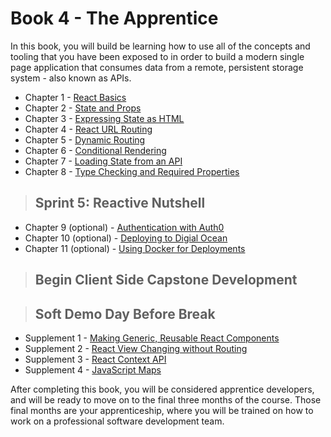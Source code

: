 # Book 4 - The Apprentice

In this book, you will build be learning how to use all of the concepts and tooling that you have been exposed to in order to build a modern single page application that consumes data from a remote, persistent storage system - also known as APIs.

* Chapter 1 - [React Basics](./chapters/REACT_BASICS.md)
* Chapter 2 - [State and Props](./chapters/COMPONENT_STATE_PROPS.md)
* Chapter 3 - [Expressing State as HTML](./chapters/REACT_STATE_EXPRESSION.md)
* Chapter 4 - [React URL Routing](./chapters/REACT_ROUTING.md)
* Chapter 5 - [Dynamic Routing](./chapters/REACT_DYNAMIC_ROUTING.md)
* Chapter 6 - [Conditional Rendering](./chapters/REACT_CONDITIONAL_RENDERING.md)
* Chapter 7 - [Loading State from an API](./chapters/REACT_INITIAL_STATE.md)
* Chapter 8 - [Type Checking and Required Properties](./chapters/REACT_TYPE_CHECKING.md)

> ## Sprint 5: Reactive Nutshell

* Chapter 9 (optional) - [Authentication with Auth0](https://auth0.com/blog/reactjs-authentication-tutorial/)
* Chapter 10 (optional) - [Deploying to Digial Ocean](./chapters/DIGITAL_OCEAN.md)
* Chapter 11 (optional) - [Using Docker for Deployments](./chapters/DOCKER_INTRO.md)

> ## **Begin Client Side Capstone Development**

> ## Soft Demo Day Before Break

* Supplement 1 - [Making Generic, Reusable React Components](./chapters/REACT_REUSABLE_COMPONENTS.md)
* Supplement 2 - [React View Changing without Routing](./chapters/REACT_DYNAMIC_ROUTING.md)
* Supplement 3 - [React Context API](./chapters/REACT_CONTEXT_API.md)
* Supplement 4 - [JavaScript Maps](./chapters/JS_MAPS.md)

After completing this book, you will be considered apprentice developers, and will be ready to move on to the final three months of the course. Those final months are your apprenticeship, where you will be trained on how to work on a professional software development team.
